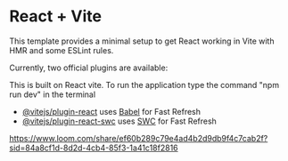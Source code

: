 # React + Vite

This template provides a minimal setup to get React working in Vite with HMR and some ESLint rules.

Currently, two official plugins are available:

This is built on React vite.
To run the application type the command "npm run dev" in the terminal

- [@vitejs/plugin-react](https://github.com/vitejs/vite-plugin-react/blob/main/packages/plugin-react/README.md) uses [Babel](https://babeljs.io/) for Fast Refresh
- [@vitejs/plugin-react-swc](https://github.com/vitejs/vite-plugin-react-swc) uses [SWC](https://swc.rs/) for Fast Refresh

<!-- below is the link of screen recording of the application. please open it to watch -->

https://www.loom.com/share/ef60b289c79e4ad4b2d9db9f4c7cab2f?sid=84a8cf1d-8d2d-4cb4-85f3-1a41c18f2816
